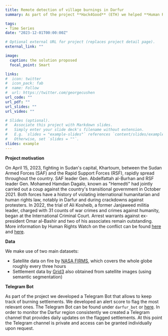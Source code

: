 ```yaml
---
title: Remote detection of village burnings in Darfur
summary: As part of the project **Hack4Good** (ETH) we helped **Human Rights Watch** developing a software to detect and monitor active fires in Darfur, Sudan

tags:
- Time Series
date: "2023-12-01T00:00:00Z"

# Optional external URL for project (replaces project detail page).
external_link: ""

image:
  caption: the solution proposed
  focal_point: Smart

links:
#  icon: twitter
#  icon_pack: fab
#  name: Follow
#  url: https://twitter.com/georgecushen
url_code: ""
url_pdf: ""
url_slides: ""
url_video: ""

# Slides (optional).
#   Associate this project with Markdown slides.
#   Simply enter your slide deck's filename without extension.
#   E.g. `slides = "example-slides"` references `content/slides/example-slides.md`.
#   Otherwise, set `slides = ""`.
slides: example
---
```


**Project motivation**

On April 15, 2023, fighting in Sudan's capital, Khartoum, between the Sudan Armed Forces (SAF) and the Rapid Support Forces (RSF), rapidly spread throughout the country. 
SAF leader Gen. Abdelfattah al-Burhan and RSF leader Gen. 
Mohamed Hamdan Dagalo, known as "Hemedti" had jointly carried out a coup against the country's transitional government in October 2021. 
Both forces have a history of violating international humanitarian and human rights law, notably in Darfur and during crackdowns against protesters. 
In 2022, the trial of Ali Kosheib, a former Janjaweed militia leader, charged with 31 counts of war crimes and crimes against humanity, began at the International Criminal Court. 
Arrest warrants against ex-president Omar al-Bashir and two of his associates remain outstanding. 
More information by Human Rights Watch on the conflict can be found [here](https://www.hrw.org/news/2023/07/11/sudan-darfur-town-destroyed) and [here](https://www.hrw.org/news/2023/08/04/sudan-new-attacks-darfur).

**Data**

We make use of two main datasets: 
- Satellite data on fire by [NASA FIRMS](https://firms.modaps.eosdis.nasa.gov/), which covers the whole globe roughly every three hours
- Settlement data by [Grid3](https://data.grid3.org/datasets/GRID3::sudan-settlement-extents-version-02/about) also obtained from satellite images (using semantic segmentation) 

**Telegram Bot**

As part of the project we developed a Telegram Bot that allows to keep track of burning settlements.
We developed an alert score to flag the most relevant ones. 
The Telegram Bot can be found under `darfur_bot` or [here](https://web.telegram.org/k/#@darfur_bot).
In order to monitor the Darfur region consistently we created a Telegram channel that provides daily updates on the flagged settlements. 
At this point the Telegram channel is private and access can be granted individually upon request.
